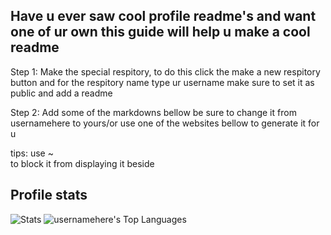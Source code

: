 ## Have u ever saw cool profile readme's and want one of ur own this guide will help u make a cool readme

Step 1: Make the special respitory, to do this click the make a new respitory button and for the respitory name type ur username
make sure to set it as public and add a readme

Step 2: Add some of the markdowns bellow be sure to change it from usernamehere to yours/or use one of the websites bellow to generate it for u

tips: use ~<br/> to block it from displaying it beside


## Profile stats

![Stats](https://github-readme-stats.vercel.app/api?username=usernamehere&theme=dark&show_icons=true&hide_border=true&count_private=true)
![usernamehere's Top Languages](https://github-readme-stats.vercel.app/api/top-langs/?username=usernamehere&theme=dark&show_icons=true&hide_border=true&layout=compact)
